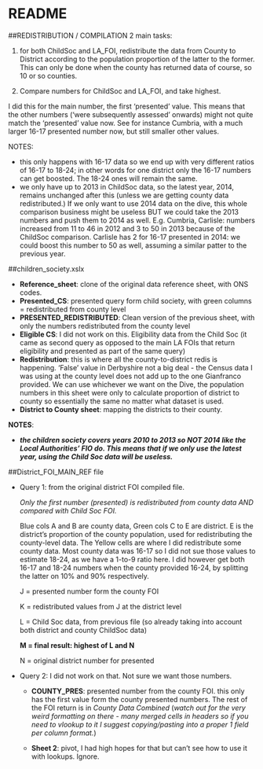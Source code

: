 README======##REDISTRIBUTION / COMPILATION2 main tasks:1. for both ChildSoc and LA_FOI, redistribute the data from County to District according to the population proportion of the latter to the former. This can only be done when the county has returned data of course, so 10 or so counties.2. Compare numbers for ChildSoc and LA_FOI, and take highest.I did this for the main number, the first ‘presented’ value.This means that the other numbers (‘were subsequently assessed’ onwards) might not quite match the ‘presented’ value now. See for instance Cumbria, with a much larger 16-17 presented number now, but still smaller other values.NOTES:- this only happens with 16-17 data so we end up with very different ratios of 16-17 to 18-24; in other words for one district only the 16-17 numbers can get boosted. The 18-24 ones will remain the same.- we only have up to 2013 in ChildSoc data, so the latest year, 2014, remains unchanged after this (unless we are getting county data redistributed.)If we only want to use 2014 data on the dive, this whole comparison business might be useless BUT we could take the 2013 numbers and push them to 2014 as well.E.g. Cumbria, Carlisle: numbers increased from 11 to 46 in 2012 and 3 to 50 in 2013 because of the ChildSoc comparison. Carlisle has 2 for 16-17 presented in 2014: we could boost this number to 50 as well, assuming a similar patter to the previous year.##children_society.xslx- **Reference_sheet**: clone of the original data reference sheet, with ONS codes.- **Presented_CS**: presented query form child society, with green columns = redistributed from county level- **PRESENTED_REDISTRIBUTED**: Clean version of the previous sheet, with only the numbers redistributed from the county level- **Eligible CS**: I did not work on this. Eligibility data from the Child Soc (it came as second query as opposed to the main LA FOIs that return eligibility and presented as part of the same query)- **Redistribution**: this is where all the county-to-district redis is happening.‘False’ value in Derbyshire not a big deal - the Census data I was using at the county level does not add up to the one Gianfranco provided. We can use whichever we want on the Dive, the population numbers in this sheet were only to calculate proportion of district to county so essentially the same no matter what dataset is used.- **District to County sheet**: mapping the districts to their county.**NOTES**:- **_the children society covers years 2010 to 2013 so NOT 2014 like the Local Authorities’ FIO do. This means that if we only use the latest year, using the Child Soc data will be useless._**##District_FOI_MAIN_REF file- Query 1: from the original district FOI compiled file.  _Only the first number (presented) is redistributed from county data AND compared with Child Soc FOI._  Blue cols A and B are county data, Green cols C to E are district. E is the district’s proportion of the county population, used for redistributing the county-level data.  The Yellow cells are where I did redistribute some county data.  Most county data was 16-17 so I did not sue those values to estimate 18-24, as we have a 1-to-9 ratio here.  I did however get both 16-17 and 18-24 numbers when the county provided 16-24, by splitting the latter on 10% and 90% respectively.  J = presented number form the county FOI  K = redistributed values from J at the district level  L = Child Soc data, from previous file (so already taking into account both district and county ChildSoc data)  **M = final result: highest of L and N**  N = original district number for presented- Query 2: I did not work on that. Not sure we want those numbers.  - **COUNTY_PRES**: presented number from the county FOI. this only has the first value form the county presented numbers. The rest of the FOI return is in _County Data Combined_ (_watch out for the very weird formatting on there - many merged cells in headers so if you need to vlookup to it I suggest copying/pasting into a proper 1 field per column format._)  - **Sheet 2**: pivot, I had high hopes for that but can’t see how to use it with lookups. Ignore.